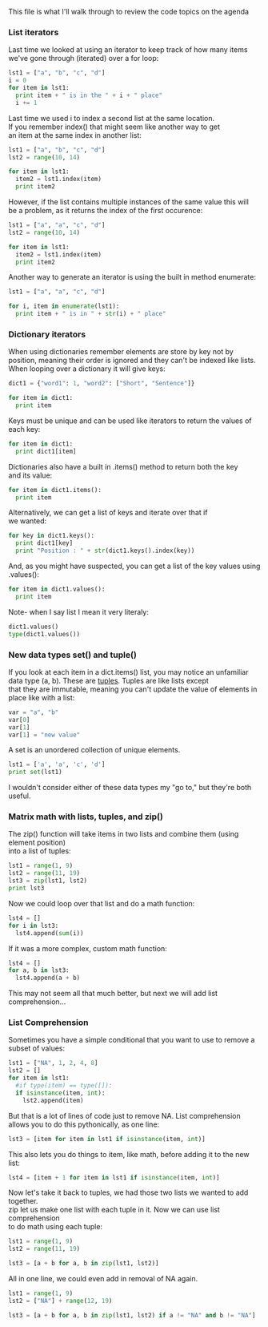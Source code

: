 This file is what I'll walk through to review the code topics on the agenda

### List iterators
Last time we looked at using an iterator to keep track of how many items  
we've gone through (iterated) over a for loop:

```python
lst1 = ["a", "b", "c", "d"]
i = 0
for item in lst1:
  print item + " is in the " + i + " place" 
  i += 1
```

Last time we used i to index a second list at the same location.  
If you remember index() that might seem like another way to get  
an item at the same index in another list:

```python
lst1 = ["a", "b", "c", "d"]
lst2 = range(10, 14)

for item in lst1:
  item2 = lst1.index(item)
  print item2
```

However, if the list contains multiple instances of the same value this will  
be a problem, as it returns the index of the first occurence:

```python
lst1 = ["a", "a", "c", "d"]
lst2 = range(10, 14)

for item in lst1:
  item2 = lst1.index(item)
  print item2
```

Another way to generate an iterator is using the built in method enumerate:

```python
lst1 = ["a", "a", "c", "d"]

for i, item in enumerate(lst1):
  print item + " is in " + str(i) + " place"
```


### Dictionary iterators
When using dictionaries remember elements are store by key not by position,
meaning their order is ignored and they can't be indexed like lists. 
When looping over a dictionary it will give keys:

```python
dict1 = {"word1": 1, "word2": ["Short", "Sentence"]}

for item in dict1:
  print item
```

Keys must be unique and can be used like iterators to return the 
values of each key:

```python
for item in dict1:
  print dict1[item]
```

Dictionaries also have a built in .items() method to return both the key  
and its value:

```python
for item in dict1.items():
  print item
```

Alternatively, we can get a list of keys and iterate over that if  
we wanted:

```python
for key in dict1.keys():
  print dict1[key]
  print "Position : " + str(dict1.keys().index(key))
```

And, as you might have suspected, you can get a list of the key values using
.values():

```python
for item in dict1.values():
  print item
```

Note- when I say list I mean it very literaly:

```python
dict1.values()
type(dict1.values())
```

### New data types set() and tuple()
If you look at each item in a dict.items() list, you may notice an unfamiliar data type
(a, b). These are [tuples](https://www.tutorialspoint.com/python/python_tuples.htm). Tuples are like lists except  
that they are immutable, meaning you can't update the value of elements in  
place like with a list:

```python
var = "a", "b"
var[0]
var[1]
var[1] = "new value"
```

A set is an unordered collection of unique elements.

```python
lst1 = ['a', 'a', 'c', 'd']
print set(lst1)
```

I wouldn't consider either of these data types my "go to," but they're both useful.

### Matrix math with lists, tuples, and zip()

The zip() function will take items in two lists and combine them (using element position)  
into a list of tuples:

```python
lst1 = range(1, 9)
lst2 = range(11, 19)
lst3 = zip(lst1, lst2)
print lst3
```

Now we could loop over that list and do a math function:

```python
lst4 = []
for i in lst3:
  lst4.append(sum(i))
```

If it was a more complex, custom math function:

```python
lst4 = []
for a, b in lst3:
  lst4.append(a + b)
```

This may not seem all that much better, but next we will add list comprehension...

### List Comprehension
Sometimes you have a simple conditional that you want to use to remove a subset of values:

```python
lst1 = ["NA", 1, 2, 4, 8]
lst2 = []
for item in lst1:
  #if type(item) == type([]):
  if isinstance(item, int):
    lst2.append(item)
```

But that is a lot of lines of code just to remove NA.
List comprehension allows you to do this pythonically, as one line:

```python
lst3 = [item for item in lst1 if isinstance(item, int)]
```

This also lets you do things to item, like math, before adding it to the new list:

```python
lst4 = [item + 1 for item in lst1 if isinstance(item, int)]
```

Now let's take it back to tuples, we had those two lists we wanted to add together.  
zip let us make one list with each tuple in it. Now we can use list comprehension  
to do math using each tuple:

```python
lst1 = range(1, 9)
lst2 = range(11, 19)

lst3 = [a + b for a, b in zip(lst1, lst2)]
```

All in one line, we could even add in removal of NA again.

```python
lst1 = range(1, 9)
lst2 = ["NA"] + range(12, 19)

lst3 = [a + b for a, b in zip(lst1, lst2) if a != "NA" and b != "NA"]
```
